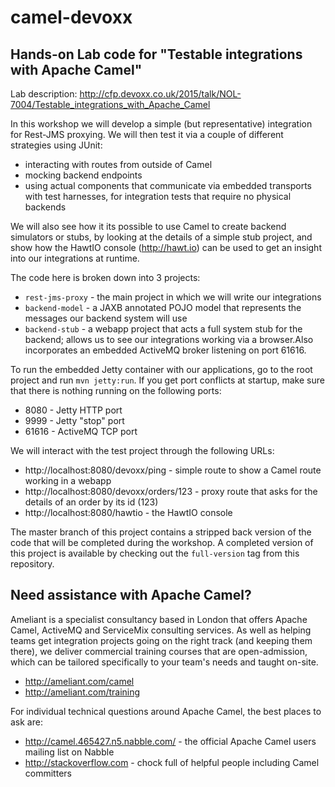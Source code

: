 # camel-devoxx
## Hands-on Lab code for "Testable integrations with Apache Camel"

Lab description: http://cfp.devoxx.co.uk/2015/talk/NOL-7004/Testable_integrations_with_Apache_Camel

In this workshop we will develop a simple (but representative) integration for Rest-JMS proxying.
We will then test it via a couple of different strategies using JUnit:

* interacting with routes from outside of Camel
* mocking backend endpoints
* using actual components that communicate via embedded transports with test harnesses, for integration tests that require no physical backends

We will also see how it its possible to use Camel to create backend simulators or stubs, by looking at the details of a simple stub project,
and show how the HawtIO console (http://hawt.io) can be used to get an insight into our integrations at runtime.

The code here is broken down into 3 projects:

* `rest-jms-proxy` - the main project in which we will write our integrations
* `backend-model` - a JAXB annotated POJO model that represents the messages our backend system will use
* `backend-stub` - a webapp project that acts a full system stub for the backend; allows us to see our integrations working via a browser.Also incorporates an embedded ActiveMQ broker listening on port 61616.

To run the embedded Jetty container with our applications, go to the root project and run `mvn jetty:run`.
If you get port conflicts at startup, make sure that there is nothing running on the following ports:

* 8080 - Jetty HTTP port
* 9999 - Jetty "stop" port
* 61616 - ActiveMQ TCP port

We will interact with the test project through the following URLs:

* http://localhost:8080/devoxx/ping - simple route to show a Camel route working in a webapp
* http://localhost:8080/devoxx/orders/123 - proxy route that asks for the details of an order by its id (123)
* http://localhost:8080/hawtio - the HawtIO console

The master branch of this project contains a stripped back version of the code that will be completed during the workshop.
A completed version of this project is available by checking out the `full-version` tag from this repository.

## Need assistance with Apache Camel?

Ameliant is a specialist consultancy based in London that offers Apache Camel, ActiveMQ and ServiceMix consulting services.
As well as helping teams get integration projects going on the right track (and keeping them there),
we deliver commercial training courses that are open-admission, which can be tailored specifically to your team's needs and taught on-site.

* http://ameliant.com/camel
* http://ameliant.com/training

For individual technical questions around Apache Camel, the best places to ask are:

* http://camel.465427.n5.nabble.com/ - the official Apache Camel users mailing list on Nabble
* http://stackoverflow.com - chock full of helpful people including Camel committers
